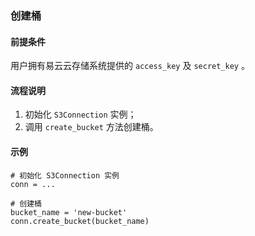### 创建桶
#### 前提条件
用户拥有易云云存储系统提供的 `access_key` 及 `secret_key` 。

#### 流程说明
1. 初始化 `S3Connection` 实例；
2. 调用 `create_bucket` 方法创建桶。

#### 示例
```
# 初始化 S3Connection 实例
conn = ...

# 创建桶
bucket_name = 'new-bucket'
conn.create_bucket(bucket_name)
```
